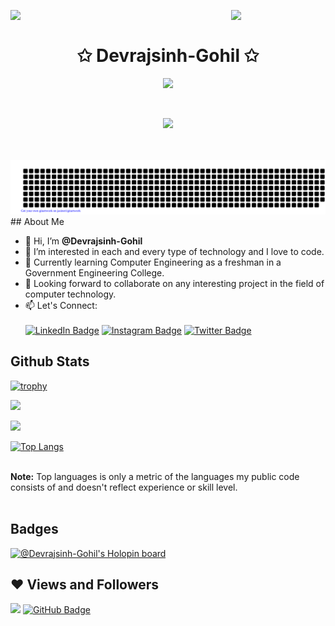 <img align="left" src="https://user-images.githubusercontent.com/65187002/144930161-2f783401-8d27-4fdf-a2f7-cc0ba32f1f1f.gif" width="30%" style="display:inline;"><img align="right" src="https://user-images.githubusercontent.com/65187002/144930161-2f783401-8d27-4fdf-a2f7-cc0ba32f1f1f.gif" width="30%" style="display:inline;">
<br>
<span align="center">
    <h1 align="center">✩ Devrajsinh-Gohil ✩</h1>
</span>
<p align="center">
    <img src="https://readme-typing-svg.herokuapp.com/?lines=Hello+World!;Welcome+to+my+Profile%2C;Hope+you+find;something+Helpful...&font=Fira%20+Code&pause=1000&color=%23D62F79&center=true&width=280&height=50">
</p>
<br>
<p align="center">
    <a href="https://visitcount.itsvg.in">
  <img src="https://visitcount.itsvg.in/api?id=Devrajsinh-Gohil&label=Profile%20Views&color=0&icon=0&pretty=true" />
</a>
</p>
<br>
<br>

        
<div align="center">
    
<img src = "https://raw.githubusercontent.com/Devrajsinh-Gohil/Devrajsinh-Gohil/9b56cbb21d32c132f047351b615ac99a99249be3/gitartwork.svg">
    
</div>
## About Me


- 👋 Hi, I’m <b>@Devrajsinh-Gohil</b>
- 👀 I’m interested in each and every type of technology and I love to code.
- 🌱 Currently learning Computer Engineering as a freshman in a Government Engineering College.
- 💞️ Looking forward to collaborate on any interesting project in the field of computer technology.
- 📫 Let's Connect:<br>  
  <a href="https://www.linkedin.com/in/devrajsinh/"><img src="https://img.shields.io/badge/LinkedIn-blue?style=for-the-badge&logo=linkedin&logoColor=white" alt="LinkedIn Badge"/></a>
  <a href="https://www.instagram.com/devrajsinhg0hil/"><img src="https://img.shields.io/badge/Instagram-E4405F?style=for-the-badge&logo=instagram&logoColor=white" alt="Instagram Badge"/></a>
  <a href="https://twitter.com/DevrajsinhGohi5" target="_blank"><img src="https://img.shields.io/badge/Twitter-1DA1F2?style=for-the-badge&logo=twitter&logoColor=white" alt="Twitter Badge"/></a>

## Github Stats

[![trophy](https://github-profile-trophy.vercel.app/?username=Devrajsinh-Gohil&theme=onedark)](https://github.com/ryo-ma/github-profile-trophy)

![](http://github-profile-summary-cards.vercel.app/api/cards/stats?username=Devrajsinh-Gohil&theme=dracula)

![](http://github-profile-summary-cards.vercel.app/api/cards/profile-details?username=Devrajsinh-Gohil&theme=dracula)

[![Top Langs](https://github-readme-stats.vercel.app/api/top-langs/?username=Devrajsinh-Gohil&layout=compact&theme=dracula&hide_border=true)](https://github.com/Devrajsinh-Gohil/github-readme-stats)

 <br/>
 <b>Note:</b> Top languages is only a metric of the languages my public code consists of and doesn't reflect experience or skill level.


<br/>
<br/>

## Badges
[![@Devrajsinh-Gohil's Holopin board](https://holopin.io/api/user/board?user=devrajsinh03)](https://holopin.io/@devrajsinh03)

## ❤ Views and Followers
[![](https://visitcount.itsvg.in/api?id=Devrajsinh-Gohil&label=Profile%20Views&color=0&icon=0&pretty=true)](https://visitcount.itsvg.in)
<a href="https://github.com/Devrajsinh-Gohil?tab=followers"><img src="https://img.shields.io/github/followers/Devrajsinh-Gohil?label=Followers&style=social" alt="GitHub Badge"></a>
<!---
Devrajsinh-Gohil/Devrajsinh-Gohil is a ✨ special ✨ repository because its `README.md` (this file) appears on your GitHub profile.
You can click the Preview link to take a look at your changes.
--->
